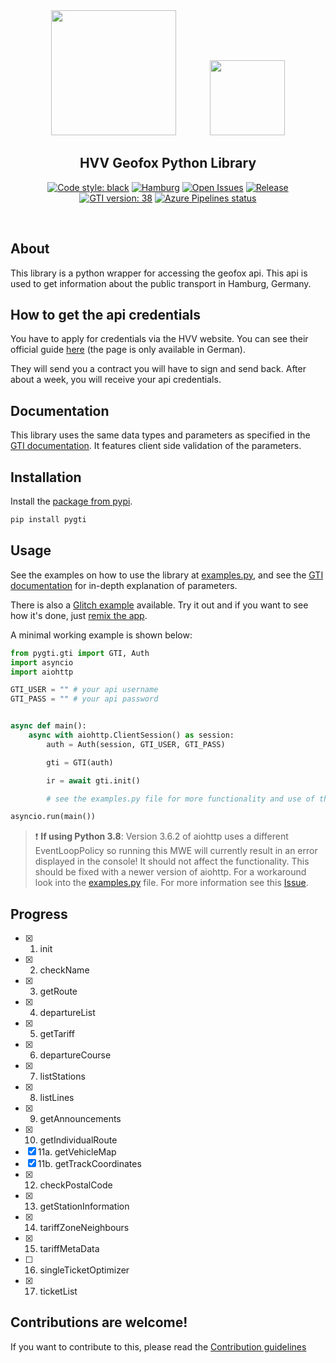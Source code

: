 <div align="center">

<img src="https://upload.wikimedia.org/wikipedia/commons/9/9d/LogoHVV.svg" width="200" style="margin-right: 50px">

<img src="https://upload.wikimedia.org/wikipedia/commons/thumb/5/5d/GEOFOX-LOGO.jpg/320px-GEOFOX-LOGO.jpg" width="120">

</div>

<h2 align="center">HVV Geofox Python Library</h2>

<p align="center">
  <a href="https://github.com/psf/black"><img alt="Code style: black" src="https://img.shields.io/badge/code%20style-black-000000.svg"></a>
  <a href=""><img alt="Hamburg" src="https://img.shields.io/badge/city-hamburg-e3000f"></a>
  <a href="https://github.com/vigonotion/pygti/issues"><img alt="Open Issues" src="https://img.shields.io/github/issues/vigonotion/pygti"></a>
  <a href="https://github.com/vigonotion/pygti/releases"><img alt="Release" src="https://img.shields.io/github/release/vigonotion/pygti"></a>
  <a href="https://api-test.geofox.de/gti/doc/index.jsp"><img alt="GTI version: 38" src="https://img.shields.io/badge/gti%20version-38-green.svg"></a>
  <a href="https://dev.azure.com/vigonotion/pygti/_build/latest?definitionId=1&branchName=master"><img alt="Azure Pipelines status" src="https://dev.azure.com/vigonotion/pygti/_apis/build/status/vigonotion.pygti?branchName=master"></a>

</p>

<p><br /></p>

## About

This library is a python wrapper for accessing the geofox api. This api is used to get information about the public transport in Hamburg, Germany.

## How to get the api credentials

You have to apply for credentials via the HVV website. You can see their official guide [here](https://www.hvv.de/de/fahrplaene/abruf-fahrplaninfos/datenabruf) (the page is only available in German).

They will send you a contract you will have to sign and send back. After about a week, you will receive your api credentials.

## Documentation

This library uses the same data types and parameters as specified in the [GTI documentation](https://api-test.geofox.de/gti/doc/index.jsp). It features client side validation of the parameters.

## Installation

Install the [package from pypi](https://pypi.org/project/pygti/).

```python
pip install pygti
```

## Usage

See the examples on how to use the library at [examples.py](https://github.com/vigonotion/pygti/blob/master/examples.py), and see the [GTI documentation](https://api-test.geofox.de/gti/doc/index.jsp) for in-depth explanation of parameters.

There is also a [Glitch example](https://pygti-examples.glitch.me/) available. Try it out and if you want to see how it's done, just [remix the app](https://glitch.com/edit/#!/pygti-examples).

A minimal working example is shown below:

```python
from pygti.gti import GTI, Auth
import asyncio
import aiohttp

GTI_USER = "" # your api username
GTI_PASS = "" # your api password


async def main():
    async with aiohttp.ClientSession() as session:
        auth = Auth(session, GTI_USER, GTI_PASS)

        gti = GTI(auth)

        ir = await gti.init()

        # see the examples.py file for more functionality and use of the payloads

asyncio.run(main())
```
> :exclamation: **If using Python 3.8**: Version 3.6.2 of aiohttp uses a different EventLoopPolicy so running this MWE will currently result in an error displayed in the console! It should not affect the functionality. This should be fixed with a newer version of aiohttp. For a workaround look into the [examples.py](https://github.com/vigonotion/pygti/blob/master/examples.py) file. For more information see this [Issue](https://github.com/aio-libs/aiohttp/issues/4324).


## Progress

- [x] 1. init
- [x] 2. checkName
- [x] 3. getRoute
- [x] 4. departureList
- [x] 5. getTariff
- [x] 6. departureCourse
- [x] 7. listStations
- [x] 8. listLines
- [x] 9. getAnnouncements
- [x] 10. getIndividualRoute
- [x] 11a. getVehicleMap
- [x] 11b. getTrackCoordinates
- [x] 12. checkPostalCode
- [x] 13. getStationInformation
- [x] 14. tariffZoneNeighbours
- [x] 15. tariffMetaData
- [ ] 16. singleTicketOptimizer
- [x] 17. ticketList

## Contributions are welcome!

If you want to contribute to this, please read the [Contribution guidelines](CONTRIBUTING.md)
